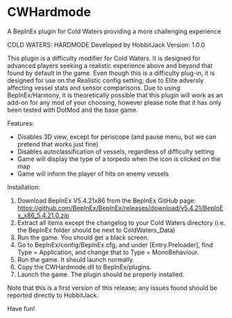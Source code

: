 # CWHardmode
 A BepInEx plugin for Cold Waters providing a more challenging experience

COLD WATERS: HARDMODE
Developed by HobbitJack
Version: 1.0.0

This plugin is a difficulty modifier for Cold Waters. 
It is designed for advanced players seeking a realistic experience above and beyond that found by default in the game.
Even though this is a difficulty plug-in, it is designed for use on the Realistic config setting, due to Elite adversly affecting vessel stats and sensor comparisons.
Due to using BepInEx/Harmony, it is theoretically possible that this plugin will work as an add-on for any mod of your choosing, however please note that it has only been tested with DotMod and the base game.

Features:
 - Disables 3D view, except for periscope (and pause menu, but we can pretend that works just fine)
 - Disables autoclassification of vessels, regardless of difficulty setting
 - Game will display the type of a torpedo when the icon is clicked on the map
 - Game will inform the player of hits on enemy vessels
 
Installation:
1. Download BepInEx V5.4.21x86 from the BepInEx GitHub page: https://github.com/BepInEx/BepInEx/releases/download/v5.4.21/BepInEx_x86_5.4.21.0.zip
2. Extract all items except the changelog to your Cold Waters directory (i.e. the BepInEx folder should be next to ColdWaters_Data)
3. Run the game. You should get a black screen.
4. Go to BepInEx/config/BepInEx.cfg, and under [Entry.Preloader], find Type = Application, and change that to Type = MonoBehaviour.
5. Run the game. It should launch normally.
6. Copy the CWHardmode.dll to BepInEx/plugins.
7. Launch the game. The plugin should be properly installed.

Note that this is a first version of this release; any issues found should be reported directly to HobbitJack.

Have fun!